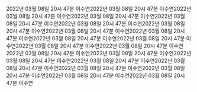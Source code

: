 2022년 03월 08일 20시 47분 이수연2022년 03월 08일 20시 47분 이수연2022년 03월 08일 20시 47분 이수연2022년 03월 08일 20시 47분 이수연2022년 03월 08일 20시 47분 이수연2022년 03월 08일 20시 47분 이수연2022년 03월 08일 20시 47분 이수연2022년 03월 08일 20시 47분 이수연2022년 03월 08일 20시 47분 이수연2022년 03월 08일 20시 47분 이수연2022년 03월 08일 20시 47분 이수연2022년 03월 08일 20시 47분 이수연2022년 03월 08일 20시 47분 이수연2022년 03월 08일 20시 47분 이수연2022년 03월 08일 20시 47분 이수연2022년 03월 08일 20시 47분 이수연2022년 03월 08일 20시 47분 이수연2022년 03월 08일 20시 47분 이수연2022년 03월 08일 20시 47분 이수연2022년 03월 08일 20시 47분 이수연2022년 03월 08일 20시 47분 이수연2022년 03월 08일 20시 47분 이수연
